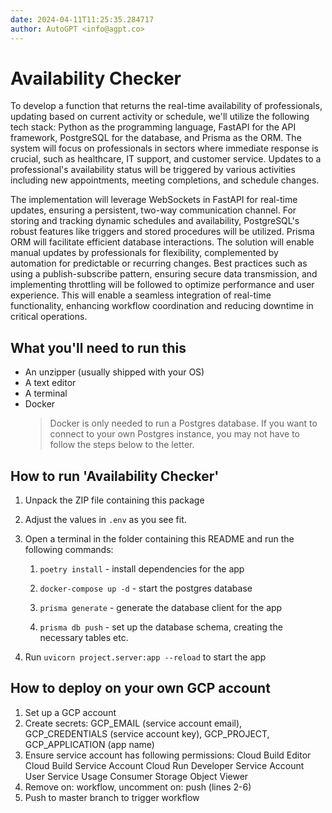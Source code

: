 ```yaml
---
date: 2024-04-11T11:25:35.284717
author: AutoGPT <info@agpt.co>
---
```


# Availability Checker

To develop a function that returns the real-time availability of professionals, updating based on current activity or schedule, we'll utilize the following tech stack: Python as the programming language, FastAPI for the API framework, PostgreSQL for the database, and Prisma as the ORM. The system will focus on professionals in sectors where immediate response is crucial, such as healthcare, IT support, and customer service. Updates to a professional's availability status will be triggered by various activities including new appointments, meeting completions, and schedule changes.

The implementation will leverage WebSockets in FastAPI for real-time updates, ensuring a persistent, two-way communication channel. For storing and tracking dynamic schedules and availability, PostgreSQL's robust features like triggers and stored procedures will be utilized. Prisma ORM will facilitate efficient database interactions. The solution will enable manual updates by professionals for flexibility, complemented by automation for predictable or recurring changes. Best practices such as using a publish-subscribe pattern, ensuring secure data transmission, and implementing throttling will be followed to optimize performance and user experience. This will enable a seamless integration of real-time functionality, enhancing workflow coordination and reducing downtime in critical operations.

## What you'll need to run this
* An unzipper (usually shipped with your OS)
* A text editor
* A terminal
* Docker
  > Docker is only needed to run a Postgres database. If you want to connect to your own
  > Postgres instance, you may not have to follow the steps below to the letter.


## How to run 'Availability Checker'

1. Unpack the ZIP file containing this package

2. Adjust the values in `.env` as you see fit.

3. Open a terminal in the folder containing this README and run the following commands:

    1. `poetry install` - install dependencies for the app

    2. `docker-compose up -d` - start the postgres database

    3. `prisma generate` - generate the database client for the app

    4. `prisma db push` - set up the database schema, creating the necessary tables etc.

4. Run `uvicorn project.server:app --reload` to start the app

## How to deploy on your own GCP account
1. Set up a GCP account
2. Create secrets: GCP_EMAIL (service account email), GCP_CREDENTIALS (service account key), GCP_PROJECT, GCP_APPLICATION (app name)
3. Ensure service account has following permissions: 
    Cloud Build Editor
    Cloud Build Service Account
    Cloud Run Developer
    Service Account User
    Service Usage Consumer
    Storage Object Viewer
4. Remove on: workflow, uncomment on: push (lines 2-6)
5. Push to master branch to trigger workflow
